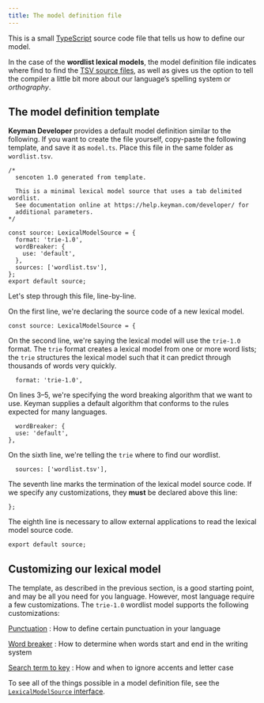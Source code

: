 ```yaml
---
title: The model definition file
---
```


This is a small [TypeScript](https://www.typescriptlang.org/) source
code file that tells us how to define our model.

In the case of the **wordlist lexical models**, the model definition
file indicates where find to find the [TSV source
files](../../../reference/file-types/tsv), as well as gives us the
option to tell the compiler a little bit more about our language’s
spelling system or *orthography*.

## The model definition template

**Keyman Developer** provides a default model definition similar to the
following. If you want to create the file yourself, copy-paste the
following template, and save it as `model.ts`. Place this file in the
same folder as `wordlist.tsv`.

``` lang-typescript
/*
  sencoten 1.0 generated from template.

  This is a minimal lexical model source that uses a tab delimited wordlist.
  See documentation online at https://help.keyman.com/developer/ for
  additional parameters.
*/

const source: LexicalModelSource = {
  format: 'trie-1.0',
  wordBreaker: {
    use: 'default',
  },
  sources: ['wordlist.tsv'],
};
export default source;
```

Let's step through this file, line-by-line.

On the first line, we're declaring the source code of a new lexical
model.

``` lang-typescript
const source: LexicalModelSource = {
```

On the second line, we're saying the lexical model will use the
`trie-1.0` format. The `trie` format creates a lexical model from one or
more word lists; the `trie` structures the lexical model such that it
can predict through thousands of words very quickly.

``` lang-typescript
  format: 'trie-1.0',
```

On lines 3–5, we're specifying the word breaking algorithm that we want
to use. Keyman supplies a default algorithm that conforms to the rules
expected for many languages.

``` lang-typescript
  wordBreaker: {
  use: 'default',
},
```

On the sixth line, we're telling the `trie` where to find our wordlist.

``` lang-typescript
  sources: ['wordlist.tsv'],
```

The seventh line marks the termination of the lexical model source code.
If we specify any customizations, they **must** be declared above this
line:

``` lang-typescript
};
```

The eighth line is necessary to allow external applications to read the
lexical model source code.

``` lang-typescript
export default source;
```

## Customizing our lexical model

The template, as described in the previous section, is a good starting
point, and may be all you need for you language. However, most language
require a few customizations. The `trie-1.0` wordlist model supports the
following customizations:

[Punctuation](punctuation)
:   How to define certain punctuation in your language

[Word breaker](word-breaker)
:   How to determine when words start and end in the writing system

[Search term to key](search-term-to-key)
:   How and when to ignore accents and letter case

To see all of the things possible in a model definition file, see the
[`LexicalModelSource`
interface](https://github.com/keymanapp/keyman/blob/stable-14.0/developer/js/source/lexical-model-compiler/lexical-model.ts#L95-L146).
